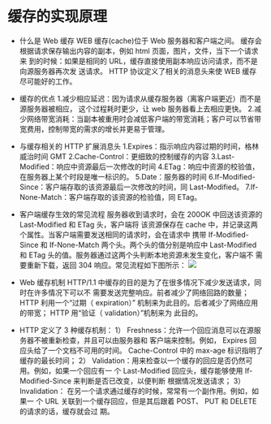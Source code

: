 # 缓存的实现原理 #

-  什么是 Web 缓存
		WEB 缓存(cache)位于 Web 服务器和客户端之间。
		缓存会根据请求保存输出内容的副本，例如 html 页面，图片，文件，当下一个请求来
		到的时候：如果是相同的 URL，缓存直接使用副本响应访问请求，而不是向源服务器再次发
		送请求。
		HTTP 协议定义了相关的消息头来使 WEB 缓存尽可能好的工作。


- 缓存的优点
		1.减少相应延迟：因为请求从缓存服务器（离客户端更近）而不是源服务器被相应，
		这个过程耗时更少，让 web 服务器看上去相应更快。
		2.减少网络带宽消耗：当副本被重用时会减低客户端的带宽消耗；客户可以节省带
		宽费用，控制带宽的需求的增长并更易于管理。


- 与缓存相关的 HTTP 扩展消息头
		1.Expires：指示响应内容过期的时间，格林威治时间 GMT
		2.Cache-Control：更细致的控制缓存的内容
		3.Last-Modified：响应中资源最后一次修改的时间
		4.ETag：响应中资源的校验值，在服务器上某个时段是唯一标识的。
		5.Date：服务器的时间
		6.If-Modified-Since：客户端存取的该资源最后一次修改的时间，同 Last-Modified。
		7.If-None-Match：客户端存取的该资源的检验值，同 ETag。


- 客户端缓存生效的常见流程
		服务器收到请求时，会在 200OK 中回送该资源的 Last-Modified 和 ETag 头，客户端将
		该资源保存在 cache 中，并记录这两个属性。当客户端需要发送相同的请求时，会在请求中
		携带 If-Modified-Since 和 If-None-Match 两个头。两个头的值分别是响应中
		Last-Modified 和 ETag 头的值。服务器通过这两个头判断本地资源未发生变化，客户端不
		需要重新下载，返回 304 响应。常见流程如下图所示：
![](https://i.imgur.com/BdnVJNv.png)


- Web 缓存机制
		HTTP/1.1 中缓存的目的是为了在很多情况下减少发送请求，同时在许多情况下可以不
		需要发送完整响应。前者减少了网络回路的数量； HTTP 利用一个“过期（ expiration）”
		机制来为此目的。后者减少了网络应用的带宽； HTTP 用“验证（ validation）”机制来为
		此目的。

- HTTP 定义了 3 种缓存机制：
		1） Freshness：允许一个回应消息可以在源服务器不被重新检查，并且可以由服务器和
		客户端来控制。例如， Expires 回应头给了一个文档不可用的时间。 Cache-Control 中的
		max-age 标识指明了缓存的最长时间；
		2） Validation：用来检查以一个缓存的回应是否仍然可用。例如，如果一个回应有一
		个 Last-Modified 回应头，缓存能够使用 If-Modified-Since 来判断是否已改变，以便判断
		根据情况发送请求；
		3） Invalidation： 在另一个请求通过缓存的时候，常常有一个副作用。例如，如果一
		个 URL 关联到一个缓存回应，但是其后跟着 POST、 PUT 和 DELETE 的请求的话，缓存就会过
		期。
